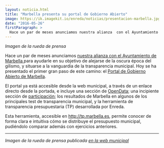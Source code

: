 ```yaml
---
layout: noticia.html
title: "Marbella presenta su portal de Gobierno Abierto"
image: https://ik.imagekit.io/enreda/noticias/presentacion-marbella.jpg?updatedAt=1699969341985
date: "2016-05-26"
firstParagraph: >
  Hace un par de meses anunciamos nuestra alianza  con el Ayuntamiento de Marbella para ayudarle en su objetivo de alejarse de la oscura época del gilismo, y situarse a la vanguardia de la transparencia municipal. Hoy se ha presentado el primer gran paso de este camino: el Portal de Gobierno Abierto de Marbella.
---
```


*Imagen de la rueda de prensa*

Hace un par de meses anunciamos [nuestra alianza  con el Ayuntamiento de Marbella ](http://blog.enreda.coop/el-ayuntamiento-de-marbella-se-alia-con-enreda-para-mejorar-su-transparencia-presupuestaria/) para ayudarle en su objetivo de alejarse de la oscura época del gilismo, y situarse a la vanguardia de la transparencia municipal. Hoy se ha presentado el primer gran paso de este camino: el [Portal de Gobierno Abierto de Marbella](http://gobiernoabierto.marbella.es/).

El portal ya está accesible desde la web municipal, a través de un enlace directo desde la portada, e incluye una sección de [OpenData](http://opendatamarbella.es/); una incipiente sección de [participación](http://gobiernoabierto.marbella.es/participacion-ciudadana.html); los resultados de Marbella en algunos de los principales test de transparencia municipal, y la herramienta de transparencia presupuestaria (TP) desarrollada por Enreda. 

Esta herramienta, accesible en http://tp.marbella.es, permite conocer de forma clara e intuitiva cómo se distribuye el presupuesto municipal, pudiéndolo comparar además con ejercicios anteriores.

---------
*Imagen de la rueda de prensa publicada [en la web municipal](http://www.marbella.es/Inicio/prensa/noticias/92-noticias/28542/el-ayuntamiento-pone-en-marcha-un-portal-de-gobierno-abierto-para-facilitar-la-participacion-ciudadana-y-el-derecho-al-acceso-a-la-informacion.html)*